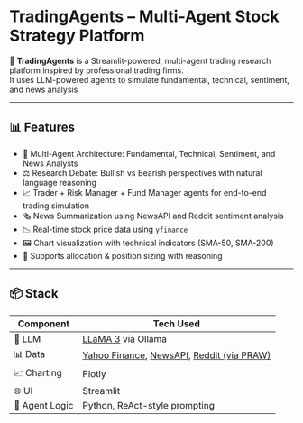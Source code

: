 # TradingAgents – Multi-Agent Stock Strategy Platform

🚀 **TradingAgents** is a Streamlit-powered, multi-agent trading research platform inspired by professional trading firms.  
It uses LLM-powered agents to simulate fundamental, technical, sentiment, and news analysis

---

## 📊 Features

- 🧠 Multi-Agent Architecture: Fundamental, Technical, Sentiment, and News Analysts
- ⚖️ Research Debate: Bullish vs Bearish perspectives with natural language reasoning
- 📈 Trader + Risk Manager + Fund Manager agents for end-to-end trading simulation
- 🗞️ News Summarization using NewsAPI and Reddit sentiment analysis
- 📉 Real-time stock price data using `yfinance`
- 🖼️ Chart visualization with technical indicators (SMA-50, SMA-200)
- 🏦 Supports allocation & position sizing with reasoning

---

## 📦 Stack

| Component | Tech Used |
|----------|-----------|
| 💬 LLM | [LLaMA 3](https://ollama.com/library/llama3) via Ollama |
| 📊 Data | [Yahoo Finance](https://www.yfinance.com/), [NewsAPI](https://newsapi.org/), [Reddit (via PRAW)](https://praw.readthedocs.io/) |
| 📈 Charting | Plotly |
| 🌐 UI | Streamlit |
| 🧠 Agent Logic | Python, ReAct-style prompting |
